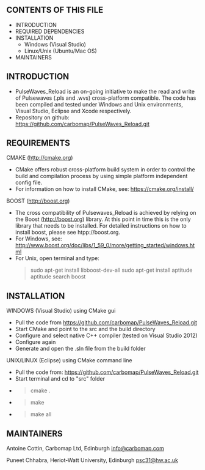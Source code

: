 
CONTENTS OF THIS FILE
---------------------

* INTRODUCTION
* REQUIRED DEPENDENCIES
* INSTALLATION
  * Windows (Visual Studio)
  * Linux/Unix (Ubuntu/Mac OS)
* MAINTAINERS


INTRODUCTION
------------

- PulseWaves_Reload is an on-going initiative to make the read and write 
  of Pulsewaves (.pls and .wvs) cross-platform compatible. The code has 
  been compiled and tested under Windows and Unix environments, Visual 
  Studio, Eclipse and Xcode respectively. 
- Repository on github: https://github.com/carbomap/PulseWaves_Reload.git


REQUIREMENTS
------------

CMAKE (http://cmake.org)
  - CMake offers robust cross-platform build system in order to control the
    build and compilation process by using simple platform independent config
    file. 
  - For information on how to install CMake, see: https://cmake.org/install/

BOOST (http://boost.org)
  - The cross compatibility of Pulsewaves_Reload is achieved by relying on 
    the Boost (http://boost.org) library. At this point in time this is the 
    only library that needs to be installed. For detailed instructions on 
    how to install boost, please see htpp://boost.org. 
  - For Windows, 
    see: http://www.boost.org/doc/libs/1_59_0/more/getting_started/windows.html 
  - For Unix, open terminal and type:
    > sudo apt-get install libboost-dev-all
    > sudo apt-get install aptitude
    > aptitude search boost


INSTALLATION
----------------

WINDOWS (Visual Studio) using CMake gui 
  - Pull the code from https://github.com/carbomap/PulseWaves_Reload.git
  - Start CMake and point to the src and the build directory
  - Configure and select native C++ compiler (tested on Visual Studio 2012)
  - Configure again 
  - Generate and open the .sln file from the build folder 

UNIX/LINUX (Eclipse) using CMake command line 
  - Pull the code from: https://github.com/carbomap/PulseWaves_Reload.git
  - Start terminal and cd to "src" folder 
  - > cmake . 
  - > make 
  - > make all 

MAINTAINERS
----------------

  Antoine Cottin, Carbomap Ltd, Edinburgh           <info@carbomap.com>

  Puneet Chhabra, Heriot-Watt University, Edinburgh <psc31@hw.ac.uk>
